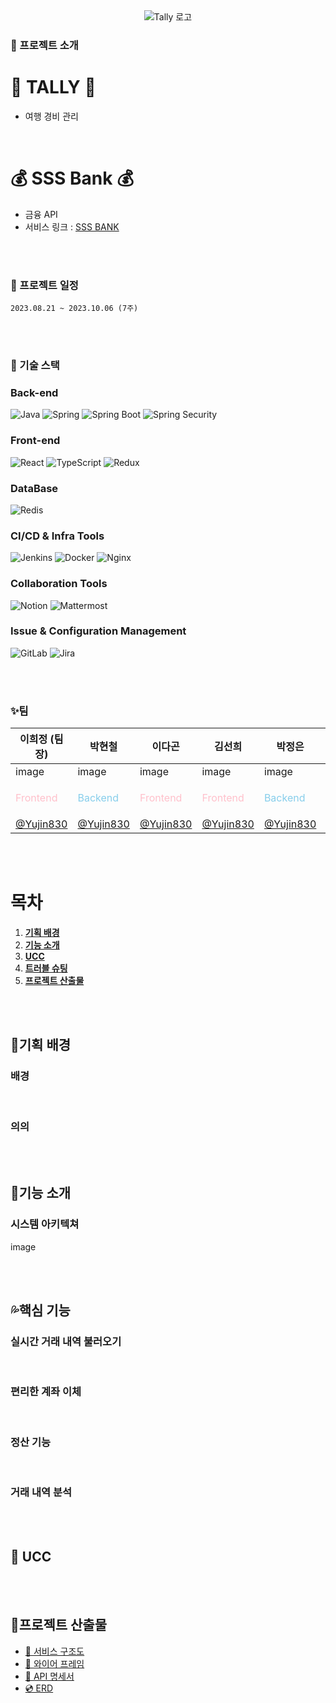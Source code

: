 <div align="center">
<img src="frontend/src/assets/image/logo.png"
  alt="Tally 로고"
/>
</div>

### 🤍 프로젝트 소개

# 🛫 TALLY 🛫

- 여행 경비 관리

<br>

# 💰 SSS Bank 💰

- 금융 API
- 서비스 링크 : [SSS BANK](https://j9a108.p.ssafy.io/)

<br><br>

### 📆 프로젝트 일정

    2023.08.21 ~ 2023.10.06 (7주)

<br><br>

### 🔧 기술 스택

### Back-end

![Java](https://img.shields.io/badge/Java-yellow.svg?&style=for-the-badge&logo=java&logoColor=#3776AB)
![Spring](https://img.shields.io/badge/Spring-6DB33F.svg?&style=for-the-badge&logo=Spring&logoColor=white)
![Spring Boot](https://img.shields.io/badge/Spring%20Boot-6DB33F.svg?&style=for-the-badge&logo=Spring%20Boot&logoColor=white)
![Spring Security](https://img.shields.io/badge/Spring%20Security-6DB33F.svg?&style=for-the-badge&logo=Spring%20Security&logoColor=white)

### Front-end

![React](https://img.shields.io/badge/React-61DAFB.svg?&style=for-the-badge&logo=React&logoColor=blue)
![TypeScript](https://img.shields.io/badge/TypeScript-3178C6.svg?&style=for-the-badge&logo=Typescript&logoColor=white)
![Redux](https://img.shields.io/badge/Redux-764ABC.svg?&style=for-the-badge&logo=Redux&logoColor=white)

### DataBase

![Redis](https://img.shields.io/badge/Redis-DC382D.svg?&style=for-the-badge&logo=Redis&logoColor=white)

### CI/CD & Infra Tools

![Jenkins](https://img.shields.io/badge/Jenkins-D24939.svg?&style=for-the-badge&logo=Jenkins&logoColor=white)
![Docker](https://img.shields.io/badge/Docker-2496ED.svg?&style=for-the-badge&logo=Docker&logoColor=white)
![Nginx](https://img.shields.io/badge/Nginx-009639.svg?&style=for-the-badge&logo=Nginx&logoColor=white)

### Collaboration Tools

![Notion](https://img.shields.io/badge/Notion-000000.svg?&style=for-the-badge&logo=Notion&logoColor=로고색상)
![Mattermost](https://img.shields.io/badge/Mattermost-0058CC.svg?&style=for-the-badge&logo=Mattermost&logoColor=로고색상)

### Issue & Configuration Management

![GitLab](https://img.shields.io/badge/Gitlab-FC6D26.svg?&style=for-the-badge&logo=Gitlab&logoColor=#FC6D26)
![Jira](https://img.shields.io/badge/Jira-0052CC.svg?&style=for-the-badge&logo=Jira&logoColor=Blue)

<br><br>

### ✨팀

| **이희정 (팀장**)                               | **박현철**                                        | **이다곤**                                      | **김선희**                                      | **박정은**                                        | **김유진**                                        |
| ----------------------------------------------- | ------------------------------------------------- | ----------------------------------------------- | ----------------------------------------------- | ------------------------------------------------- | ------------------------------------------------- |
| image                                           | image                                             | image                                           | image                                           | image                                             | image                                             |
| <p align="left" style="color:pink">Frontend</p> | <p align="left" style="color:skyblue">Backend</p> | <p align="left" style="color:pink">Frontend</p> | <p align="left" style="color:pink">Frontend</p> | <p align="left" style="color:skyblue">Backend</p> | <p align="left" style="color:skyblue">Backend</p> |
| [@Yujin830](https://github.com/Yujin830)        | [@Yujin830](https://github.com/Yujin830)          | [@Yujin830](https://github.com/Yujin830)        | [@Yujin830](https://github.com/Yujin830)        | [@Yujin830](https://github.com/Yujin830)          | [@Yujin830](https://github.com/Yujin830)          |

<br><br>

# 목차

1. [**기획 배경**](#🎉기획-배경)
2. [**기능 소개**](#🔗기능-소개)
3. [**UCC**](#🎵-UCC)
4. [**트러블 슈팅**](#⚽트러블-슈팅)
5. [**프로젝트 산출물**](#🎈프로젝트-산출물)

<br><br>

## 🎉기획 배경

### 배경

<br>

### 의의

<br><br>

## 🔗기능 소개

### 시스템 아키텍쳐

image

<br><br>

## 💦핵심 기능

### 실시간 거래 내역 불러오기

<br>

### 편리한 계좌 이체

<br>

### 정산 기능

<br>

### 거래 내역 분석

<br><br>

## 🎵 UCC

<br></br>

## 🎈프로젝트 산출물

- [🎀 서비스 구조도]()
- [🎨 와이어 프레임]()
- [📕 API 명세서]()
- [💿 ERD]()
